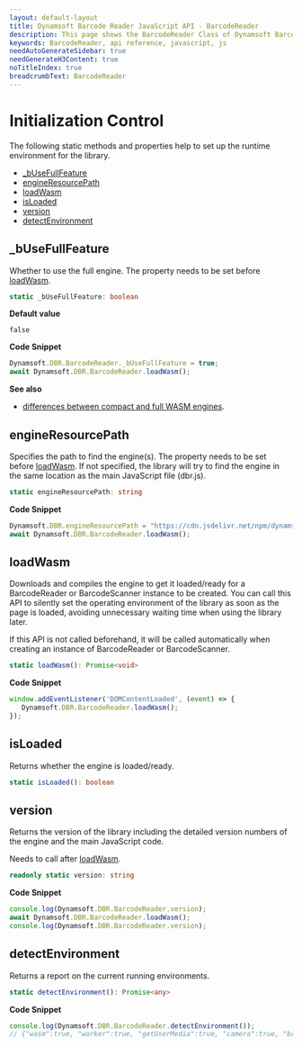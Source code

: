 ```yaml
---
layout: default-layout
title: Dynamsoft Barcode Reader JavaScript API - BarcodeReader
description: This page shows the BarcodeReader Class of Dynamsoft Barcode Reader JavaScript SDK.
keywords: BarcodeReader, api reference, javascript, js
needAutoGenerateSidebar: true
needGenerateH3Content: true
noTitleIndex: true
breadcrumbText: BarcodeReader
---
```


# Initialization Control

The following static methods and properties help to set up the runtime environment for the library.

* [_bUseFullFeature](#_busefullfeature)
* [engineResourcePath](#engineresourcepath)
* [loadWasm](#loadwasm)
* [isLoaded](#isloaded)
* [version](#version)
* [detectEnvironment](#detectenvironment)



## _bUseFullFeature

Whether to use the full engine. The property needs to be set before [loadWasm](#loadwasm).

```typescript
static _bUseFullFeature: boolean
```

**Default value**

`false`

**Code Snippet**

```js
Dynamsoft.DBR.BarcodeReader._bUseFullFeature = true;
await Dynamsoft.DBR.BarcodeReader.loadWasm();
```

**See also** 

* [differences between compact and full WASM engines](../user-guide/index.html#specify-which-engine-to-use).



## engineResourcePath

Specifies the path to find the engine(s). The property needs to be set before [loadWasm](#loadwasm). If not specified, the library will try to find the engine in the same location as the main JavaScript file (dbr.js).

```typescript
static engineResourcePath: string
```

**Code Snippet**

```js
Dynamsoft.DBR.engineResourcePath = "https://cdn.jsdelivr.net/npm/dynamsoft-javascript-barcode@8.2.5/dist/";
await Dynamsoft.DBR.BarcodeReader.loadWasm();
```



## loadWasm

Downloads and compiles the engine to get it loaded/ready for a BarcodeReader or BarcodeScanner instance to be created. You can call this API to silently set the operating environment of the library as soon as the page is loaded, avoiding unnecessary waiting time when using the library later.

If this API is not called beforehand, it will be called automatically when creating an instance of BarcodeReader or BarcodeScanner.

```typescript
static loadWasm(): Promise<void>
```

**Code Snippet**

```js
window.addEventListener('DOMContentLoaded', (event) => {
   Dynamsoft.DBR.BarcodeReader.loadWasm();
});
```



## isLoaded

Returns whether the engine is loaded/ready.

```typescript
static isLoaded(): boolean
```



## version

Returns the version of the library including the detailed version numbers of the engine and the main JavaScript code.

Needs to call after [loadWasm](#loadwasm).

```typescript
readonly static version: string
```

**Code Snippet**

```js
console.log(Dynamsoft.DBR.BarcodeReader.version);
await Dynamsoft.DBR.BarcodeReader.loadWasm();
console.log(Dynamsoft.DBR.BarcodeReader.version);
```



## detectEnvironment

Returns a report on the current running environments.

```typescript
static detectEnvironment(): Promise<any>
```

**Code Snippet**

```js
console.log(Dynamsoft.DBR.BarcodeReader.detectEnvironment());
// {"wasm":true, "worker":true, "getUserMedia":true, "camera":true, "browser":"Chrome", "version":90, "OS":"Windows"}
```
